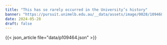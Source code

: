 ```yaml
---
title: "This has so rarely occurred in the University’s history"
banner: "https://pursuit.unimelb.edu.au/__data/assets/image/0028/109468/d8d59f5e57a5db04256095310a4b70b958c171059c9d5fa95709130727ee.webp"
date: 2024-05-28
draft: false
---
```


{{< json_article file="data/p109464.json" >}}
